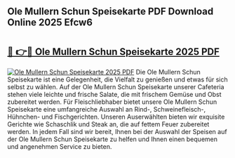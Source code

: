 ## Ole Mullern Schun Speisekarte PDF Download Online 2025 Efcw6

# <h2><a href="http://gc8q795.nevu.top/?p=Ole+Mullern+Schun+Speisekarte">🔗 👉🔴 Ole Mullern Schun Speisekarte 2025 PDF</a></h2>

[![Ole Mullern Schun Speisekarte 2025 PDF](https://i.imgur.com/dBaPXMq.png)](http://gc8q795.nevu.top/?p=Ole+Mullern+Schun+Speisekarte)
Die Ole Mullern Schun Speisekarte ist eine Gelegenheit, die Vielfalt zu genießen und etwas für sich selbst zu wählen. Auf der Ole Mullern Schun Speisekarte unserer Cafeteria stehen viele leichte und frische Salate, die mit frischem Gemüse und Obst zubereitet werden. Für Fleischliebhaber bietet unsere Ole Mullern Schun Speisekarte eine umfangreiche Auswahl an Rind-, Schweinefleisch-, Hühnchen- und Fischgerichten. Unseren Auserwählten bieten wir exquisite Gerichte wie Schaschlik und Steak an, die auf fettem Feuer zubereitet werden. In jedem Fall sind wir bereit, Ihnen bei der Auswahl der Speisen auf der Ole Mullern Schun Speisekarte zu helfen und Ihnen einen bequemen und angenehmen Service zu bieten.
